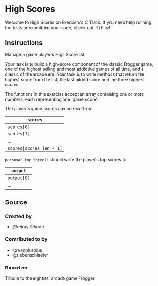 # High Scores

Welcome to High Scores on Exercism's C Track.
If you need help running the tests or submitting your code, check out `HELP.md`.

## Instructions

Manage a game player's High Score list.

Your task is to build a high-score component of the classic Frogger game, one of the highest selling and most addictive games of all time, and a classic of the arcade era.
Your task is to write methods that return the highest score from the list, the last added score and the three highest scores.

The functions in this exercise accept an array containing one or more numbers, each representing one 'game score'.

The player's game scores can be read from

| `scores`   |
|---|
| `scores[0]` |
| `scores[1]` |
| ... |
| `scores[scores_len - 1]` |

`personal_top_three()` should write the player's top scores to

| `output`   |
|---|
| `output[0]` |
| ... |

## Source

### Created by

- @keiravillekode

### Contributed to by

- @ryanplusplus
- @siebenschlaefer

### Based on

Tribute to the eighties' arcade game Frogger
